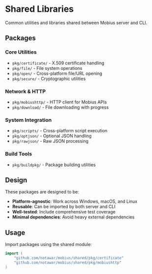 # Shared Libraries

Common utilities and libraries shared between Mobius server and CLI.

## Packages

### Core Utilities

- `pkg/certificate/` - X.509 certificate handling
- `pkg/file/` - File system operations
- `pkg/open/` - Cross-platform file/URL opening
- `pkg/secure/` - Cryptographic utilities

### Network & HTTP

- `pkg/mobiushttp/` - HTTP client for Mobius APIs  
- `pkg/download/` - File downloading with progress

### System Integration

- `pkg/scripts/` - Cross-platform script execution
- `pkg/optjson/` - Optional JSON handling
- `pkg/rawjson/` - Raw JSON processing

### Build Tools

- `pkg/buildpkg/` - Package building utilities

## Design

These packages are designed to be:

- **Platform-agnostic**: Work across Windows, macOS, and Linux
- **Reusable**: Can be imported by both server and CLI
- **Well-tested**: Include comprehensive test coverage
- **Minimal dependencies**: Avoid heavy external dependencies

## Usage

Import packages using the shared module:

```go
import (
    "github.com/notawar/mobius/shared/pkg/certificate"
    "github.com/notawar/mobius/shared/pkg/mobiushttp"
)
```
